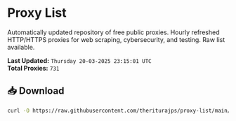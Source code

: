 # Proxy List

Automatically updated repository of free public proxies. Hourly refreshed HTTP/HTTPS proxies for web scraping, cybersecurity, and testing. Raw list available.

**Last Updated:** `Thursday 20-03-2025 23:15:01 UTC`  
**Total Proxies:** `731`

## 📥 Download
```bash
curl -O https://raw.githubusercontent.com/theriturajps/proxy-list/main/proxies.txt
